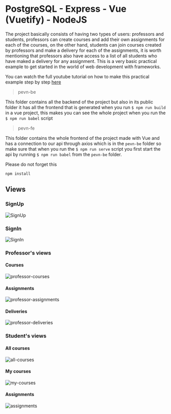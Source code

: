 # PostgreSQL - Express - Vue (Vuetify) - NodeJS

The project basically consists of having two types of users: professors and students, professors can create courses and add their own assignments for each of the courses, on the other hand, students can join courses created by professors and make a delivery for each of the assignments, it is worth mentioning that professors also have access to a list of all students who have maked a delivery for any assignment. This is a very basic practical example to get started in the world of web development with frameworks.

You can watch the full youtube tutorial on how to make this practical example step by step [here](https://www.youtube.com/watch?v=7c4fgGNswTA&list=PL3f738vgxpbj9fKW-rtmV0xcjo84WqZXy)

> pevn-be

This folder contains all the backend of the project but also in its public folder it has all the frontend that is generated when you run `$ npm run build` in a vue project, this makes you can see the whole project when you run the `$ npm run babel` script

> pevn-fe

This folder contains the whole frontend of the project made with Vue and has a connection to our api through axios which is in the `pevn-be` folder so make sure that when you run the `$ npm run serve` script you first start the api by running `$ npm run babel` from the `pevn-be` folder.


Please do not forget this
```
npm install
```
## Views

### SignUp
![SignUp](https://user-images.githubusercontent.com/67696829/87164998-1feda000-c28f-11ea-9829-e8bd726a8b4e.png)

### SignIn
![SignIn](https://user-images.githubusercontent.com/67696829/87165058-38f65100-c28f-11ea-953b-84b2cfcb72f6.png)


### Professor's views
#### Courses
![professor-courses](https://user-images.githubusercontent.com/67696829/87165887-5f68bc00-c290-11ea-9f10-3a3eb970a796.png)

#### Assignments
![professor-assignments](https://user-images.githubusercontent.com/67696829/87166372-1b29eb80-c291-11ea-9104-146e77f3923b.png)

#### Deliveries
![professor-deliveries](https://user-images.githubusercontent.com/67696829/87166475-401e5e80-c291-11ea-912a-0c3e06284ce5.png)


### Student's views
#### All courses
![all-courses](https://user-images.githubusercontent.com/67696829/87167052-08fc7d00-c292-11ea-813c-7c46a176c398.png)

#### My courses
![my-courses](https://user-images.githubusercontent.com/67696829/87167151-26c9e200-c292-11ea-9a8e-eade8fff3e24.png)

#### Assignments
![assignments](https://user-images.githubusercontent.com/67696829/87167228-44974700-c292-11ea-89d5-08d5f8b18fd4.png)
